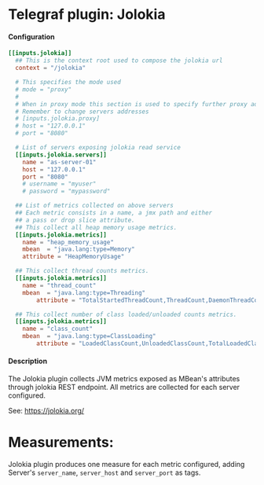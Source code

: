 # Telegraf plugin: Jolokia

#### Configuration

```toml
[[inputs.jolokia]]
  ## This is the context root used to compose the jolokia url
  context = "/jolokia"

  # This specifies the mode used
  # mode = "proxy"
  #
  # When in proxy mode this section is used to specify further proxy address configurations.
  # Remember to change servers addresses
  # [inputs.jolokia.proxy]
  # host = "127.0.0.1"
  # port = "8080"

  # List of servers exposing jolokia read service
  [[inputs.jolokia.servers]]
    name = "as-server-01"
    host = "127.0.0.1"
    port = "8080"
    # username = "myuser"
    # password = "mypassword"

  ## List of metrics collected on above servers
  ## Each metric consists in a name, a jmx path and either
  ## a pass or drop slice attribute.
  ## This collect all heap memory usage metrics.
  [[inputs.jolokia.metrics]]
    name = "heap_memory_usage"
    mbean  = "java.lang:type=Memory"
    attribute = "HeapMemoryUsage"

  ## This collect thread counts metrics.
  [[inputs.jolokia.metrics]]
    name = "thread_count"
    mbean  = "java.lang:type=Threading"
		attribute = "TotalStartedThreadCount,ThreadCount,DaemonThreadCount,PeakThreadCount"

  ## This collect number of class loaded/unloaded counts metrics.
  [[inputs.jolokia.metrics]]
    name = "class_count"
    mbean  = "java.lang:type=ClassLoading"
		attribute = "LoadedClassCount,UnloadedClassCount,TotalLoadedClassCount"
```

#### Description

The Jolokia plugin collects JVM metrics exposed as MBean's attributes through jolokia REST endpoint. All metrics
are collected for each server configured.

See: https://jolokia.org/

# Measurements:
Jolokia plugin produces one measure for each metric configured, adding Server's `server_name`, `server_host` and `server_port` as tags.
